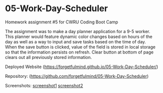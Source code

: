 # 05-Work-Day-Scheduler
Homework assignment #5 for CWRU Coding Boot Camp

The assignment was to make a day planner application for a 9-5 worker. This planner would feature dynamic color changes based on hours of the day as well as a way to input and save tasks based on the time of day. When the save button is clicked, value of the field is stored in local storage so that the information persists on refresh. Clear button at bottom of page clears out all previously stored information. 

Deployed Website (https://forgetfulmind.github.io/05-Work-Day-Scheduler/)

Repository: (https://github.com/forgetfulmind/05-Work-Day-Scheduler)

Screenshots: 
[screenshot1](./Assets/screencap1.jpg)
[screenshot2](./Assets/screencap2.jpg)

